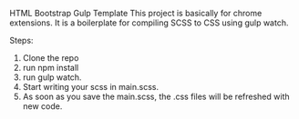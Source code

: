 HTML Bootstrap Gulp Template
This project is basically for chrome extensions. It is a boilerplate for compiling SCSS to CSS using gulp watch.

Steps: 
1. Clone the repo
2. run npm install
3. run gulp watch. 
4. Start writing your scss in main.scss. 
5. As soon as you save the main.scss, the .css files will be refreshed with new code.
